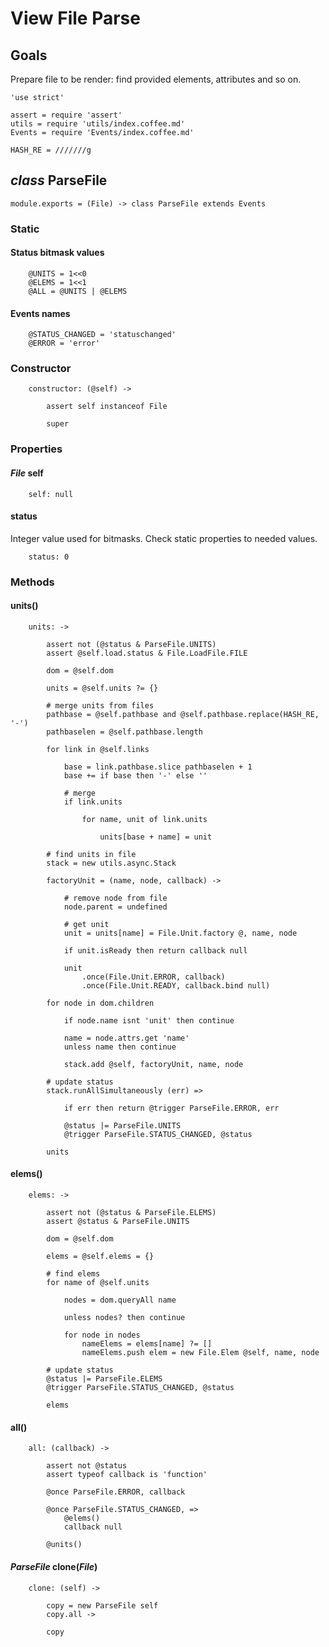 View File Parse
===============

Goals
-----

Prepare file to be render: find provided elements, attributes and so on.

	'use strict'

	assert = require 'assert'
	utils = require 'utils/index.coffee.md'
	Events = require 'Events/index.coffee.md'

	HASH_RE = ///////g

*class* ParseFile
-----------------

	module.exports = (File) -> class ParseFile extends Events

### Static

#### Status bitmask values

		@UNITS = 1<<0
		@ELEMS = 1<<1
		@ALL = @UNITS | @ELEMS

#### Events names

		@STATUS_CHANGED = 'statuschanged'
		@ERROR = 'error'

### Constructor

		constructor: (@self) ->

			assert self instanceof File

			super

### Properties

#### *File* self

		self: null

#### status

Integer value used for bitmasks. Check static properties to needed values.

		status: 0

### Methods

#### units()

		units: ->

			assert not (@status & ParseFile.UNITS)
			assert @self.load.status & File.LoadFile.FILE

			dom = @self.dom

			units = @self.units ?= {}

			# merge units from files
			pathbase = @self.pathbase and @self.pathbase.replace(HASH_RE, '-')
			pathbaselen = @self.pathbase.length

			for link in @self.links

				base = link.pathbase.slice pathbaselen + 1
				base += if base then '-' else ''

				# merge
				if link.units

					for name, unit of link.units

						units[base + name] = unit

			# find units in file
			stack = new utils.async.Stack

			factoryUnit = (name, node, callback) ->

				# remove node from file
				node.parent = undefined

				# get unit
				unit = units[name] = File.Unit.factory @, name, node

				if unit.isReady then return callback null

				unit
					.once(File.Unit.ERROR, callback)
					.once(File.Unit.READY, callback.bind null)

			for node in dom.children

				if node.name isnt 'unit' then continue

				name = node.attrs.get 'name'
				unless name then continue

				stack.add @self, factoryUnit, name, node

			# update status
			stack.runAllSimultaneously (err) =>

				if err then return @trigger ParseFile.ERROR, err

				@status |= ParseFile.UNITS
				@trigger ParseFile.STATUS_CHANGED, @status

			units

#### elems()

		elems: ->

			assert not (@status & ParseFile.ELEMS)
			assert @status & ParseFile.UNITS

			dom = @self.dom

			elems = @self.elems = {}

			# find elems
			for name of @self.units

				nodes = dom.queryAll name

				unless nodes? then continue

				for node in nodes
					nameElems = elems[name] ?= []
					nameElems.push elem = new File.Elem @self, name, node

			# update status
			@status |= ParseFile.ELEMS
			@trigger ParseFile.STATUS_CHANGED, @status

			elems

#### all()

		all: (callback) ->

			assert not @status
			assert typeof callback is 'function'

			@once ParseFile.ERROR, callback

			@once ParseFile.STATUS_CHANGED, =>
				@elems()
				callback null

			@units()

#### *ParseFile* clone(*File*)

		clone: (self) ->

			copy = new ParseFile self
			copy.all ->

			copy